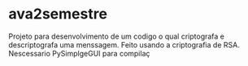 # ava2semestre
Projeto para desenvolvimento de um codigo o qual criptografa e descriptografa uma menssagem. Feito usando a criptografia de RSA.
Nescessario PySimplgeGUI para compilaç

